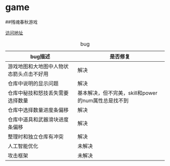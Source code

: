 # game

##残魂春秋游戏

[访问地址](http://hongming-github.github.io/game/index.html)

<table>
   <caption>bug</caption>
   <thead>
      <tr>
         <th>bug描述</th>
         <th>是否修复</th>
      </tr>
   </thead>
   <tbody>
      <tr>
         <td>游戏地图和大地图中人物状态箭头点击不好用</td>
         <td>解决</td>
      </tr>
      <tr>
         <td>仓库中说明的显示问题</td>
         <td>解决</td>
      </tr>
      <tr>
         <td>仓库中秘技和怒技丢失需要选择数量</td>
         <td>基本解决，但不完美，skill和power的num属性总是找不到</td>
      </tr>
      <tr>
         <td>仓库中选择数量进度条偏移</td>
         <td>解决</td>
      </tr>
      <tr>
         <td>仓库中道具和武器滑块进度条偏移</td>
         <td>解决</td>
      </tr>
      <tr>
         <td>整理时和独立仓库有冲突</td>
         <td>解决</td>
      </tr>
      <tr>
         <td>人工智能优化</td>
         <td>未解决</td>
      </tr>
      <tr>
         <td>攻击框架</td>
         <td>未解决</td>
      </tr>
   </tbody>
</table>
